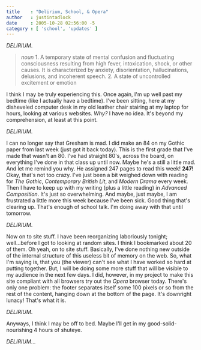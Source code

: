 ```yaml
---
title    : "Delirium, School, & Opera"
author   : justintadlock
date     : 2005-10-28 02:56:00 -5
category : [ 'school', 'updates' ]
---
```


<i>DELIRIUM</i>.

<blockquote class="quote">
<i>noun</i>
1. A temporary state of mental confusion and fluctuating consciousness resulting from high fever, intoxication, shock, or other causes. It is characterized by anxiety, disorientation, hallucinations, delusions, and incoherent speech.
2. A state of uncontrolled excitement or emotion
</blockquote>

I think I may be truly experiencing this.  Once again, I'm up well past my bedtime (like I actually have a bedtime).  I've been sitting, here at my disheveled computer desk in my old leather chair stairing at my laptop for hours, looking at various websites.  <i> Why?</i>  I have no idea.  It's beyond my comprehension, at least at this point.

<i>DELIRIUM</i>.

I can no longer say that Gresham is mad.  I did make an 84 on my Gothic paper from last week (just got it back today).  This is the first grade that I've made that wasn't an 80.  I've had straight 80's, across the board, on everything I've done in that class up until now.  Maybe he's a still a little mad.  And let me remind you why.  He assigned 247 pages to read this week!  <strong> 247!</strong>  Okay, that's not too crazy.  I've just been a bit weighed down with reading for <em> The Gothic</em>, <em> Contemporary British Lit</em>, and <em> Modern Drama</em> every week.  Then I have to keep up with my writing (plus a little  reading) in <em> Advanced Composition</em>.  It's just so overwhelming.  And maybe, just maybe, I am frustrated a little more this week because I've been sick.  Good thing that's clearing up.  That's enough of school talk.  I'm doing away with that until tomorrow.

<i>DELIRIUM</i>.

Now on to site stuff.  I have been reorganizing laboriously tonight; well...before I got to looking at random sites.  I think I bookmarked about 20 of them.  Oh yeah, on to site stuff.  Basically, I've done nothing new outside of the internal structure of this useless bit of memory on the web.  So, what I'm saying is, that you (the viewer) can't see what I have worked so hard at putting together.  But, I will be doing some more stuff that will be visible to my audience in the next few days.  I did, however, in my project to make this site compliant with all browsers try out the <em> Opera</em> browser today.  There's only one problem:  the footer separates itself some 100 pixels or so from the rest of the content, hanging down at the bottom of the page.  It's downright lunacy! That's what it is.

<i>DELIRIUM</i>.

Anyways, I think I may be off to bed.  Maybe I'll get in my good-solid-nourishing 4 hours of shuteye.

<i>DELIRIUM</i>...
